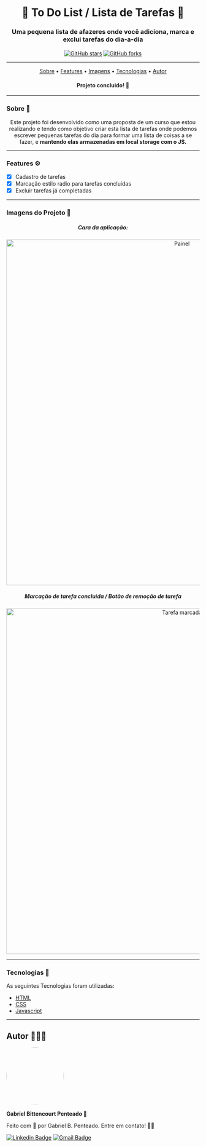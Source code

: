 <h1 align='center'> 📓 To Do List / Lista de Tarefas 📓</h1>
<h3 align='center'> Uma pequena lista de afazeres onde você adiciona, marca e exclui tarefas do dia-a-dia</h3>
<div align='center'>
 <a href="https://github.com/gabrlcj/to-do-list/stargazers"><img align='center' alt="GitHub stars" src="https://img.shields.io/github/stars/gabrlcj/to-do-list"></a>
 <a href="https://github.com/gabrlcj/to-do-list/network"><img align='center' alt="GitHub forks" src="https://img.shields.io/github/forks/gabrlcj/to-do-list?color=purple"></a>
</div>

---

<p align="center">
 <a href="#sobre-">Sobre</a> • 
 <a href="#features-%EF%B8%8F">Features</a> • 
 <a href='#imagens-do-projeto-'>Imagens</a> •
 <a href="#tecnologias-">Tecnologias</a> • 
 <a href="#autor-">Autor</a>
</p>

<h4 align='center'> Projeto concluido! 🚀</h4>

---

### Sobre 📝
<p align='center'> 
 Este projeto foi desenvolvido como uma proposta de um curso que estou realizando e tendo como objetivo criar esta lista de tarefas onde podemos escrever pequenas tarefas do dia para formar uma lista de coisas a se fazer, e <b>mantendo elas armazenadas em local storage com o JS.</b>
</p>

---

### Features ⚙️

- [x] Cadastro de tarefas
- [x] Marcação estilo radio para tarefas concluidas
- [x] Excluir tarefas já completadas

---

### Imagens do Projeto 📸

<div align='center'>
  <h5 align='center'><i>Cara da aplicação:</i></h5>
  <img width='900px' src='https://user-images.githubusercontent.com/79853847/119084391-1321f880-b9d8-11eb-8def-7bcf264b45aa.png' alt='Painel'>
  <h5 align='center'><i>Marcação de tarefa concluida / Botão de remoção de tarefa</i></h5>
  <img width='900px' src='https://user-images.githubusercontent.com/79853847/119084715-ab1fe200-b9d8-11eb-94da-24af592484e5.png' alt='Tarefa marcada'>
</div>

---

### Tecnologias 🦾
As seguintes Tecnologias foram utilizadas:

 - [HTML](https://www.w3schools.com/html/default.asp)
 - [CSS](https://www.w3schools.com/css/default.asp)
 - [Javascript](https://www.w3schools.com/js/default.asp)

---

## Autor 🧑🏽‍🎓

<img style="border-radius: 100%;" width='150px' src="https://unavatar.now.sh/github/gabrlcj">
<p><b>Gabriel Bittencourt Penteado 🔰</b></p>

Feito com 🖤 por Gabriel B. Penteado. Entre em contato! 👋🏽

[![Linkedin Badge](https://img.shields.io/badge/-Gabriel-orange?style=flat-square&logo=Linkedin&logoColor=white&link=https://www.linkedin.com/in/gabriel-bittencourt-penteado/)](https://www.linkedin.com/in/gabriel-bittencourt-penteado/) 
[![Gmail Badge](https://img.shields.io/badge/-gabrielbittencourt57@gmail.com-c14438?style=flat-square&logo=Gmail&logoColor=white&link=mailto:gabrielbittencourt57@gmail.com)](mailto:tgmarinho@gmail.com)
